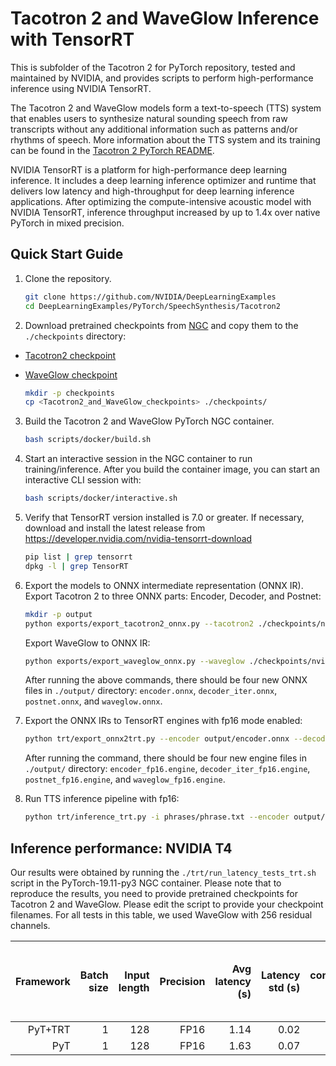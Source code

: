 # Tacotron 2 and WaveGlow Inference with TensorRT

This is subfolder of the Tacotron 2 for PyTorch repository, tested and maintained by NVIDIA, and provides scripts to perform high-performance inference using NVIDIA TensorRT.

The Tacotron 2 and WaveGlow models form a text-to-speech (TTS) system that enables users to synthesize natural sounding speech from raw transcripts without any additional information such as patterns and/or rhythms of speech. More information about the TTS system and its training can be found in the
[Tacotron 2 PyTorch README](../README.md).

NVIDIA TensorRT is a platform for high-performance deep learning inference. It includes a deep learning inference optimizer and runtime that delivers low latency and high-throughput for deep learning inference applications. After optimizing the compute-intensive acoustic model with NVIDIA TensorRT, inference throughput increased by up to 1.4x over native PyTorch in mixed  precision.


## Quick Start Guide

1. Clone the repository.

	```bash
    git clone https://github.com/NVIDIA/DeepLearningExamples
    cd DeepLearningExamples/PyTorch/SpeechSynthesis/Tacotron2
   ```

2. Download pretrained checkpoints from [NGC](https://ngc.nvidia.com/catalog/models) and copy them to the `./checkpoints` directory:

- [Tacotron2 checkpoint](https://ngc.nvidia.com/models/nvidia:tacotron2pyt_fp16)
- [WaveGlow checkpoint](https://ngc.nvidia.com/models/nvidia:waveglow256pyt_fp16)

    ```bash
    mkdir -p checkpoints
    cp <Tacotron2_and_WaveGlow_checkpoints> ./checkpoints/
    ```

3. Build the Tacotron 2 and WaveGlow PyTorch NGC container.

    ```bash
    bash scripts/docker/build.sh
    ```

4. Start an interactive session in the NGC container to run training/inference.
   After you build the container image, you can start an interactive CLI session with:

    ```bash
    bash scripts/docker/interactive.sh
    ```

5. Verify that TensorRT version installed is 7.0 or greater. If necessary, download and install the latest release from https://developer.nvidia.com/nvidia-tensorrt-download

    ```bash
    pip list | grep tensorrt
    dpkg -l | grep TensorRT
    ```

6. Export the models to ONNX intermediate representation (ONNX IR).
   Export Tacotron 2 to three ONNX parts: Encoder, Decoder, and Postnet:

	```bash
   mkdir -p output
	python exports/export_tacotron2_onnx.py --tacotron2 ./checkpoints/nvidia_tacotron2pyt_fp16_20190427 -o output/
	```

    Export WaveGlow to ONNX IR:

	```bash
	python exports/export_waveglow_onnx.py --waveglow ./checkpoints/nvidia_waveglow256pyt_fp16 --wn-channels 256 -o output/
	```

	After running the above commands, there should be four new ONNX files in `./output/` directory:
    `encoder.onnx`, `decoder_iter.onnx`, `postnet.onnx`, and `waveglow.onnx`.

7. Export the ONNX IRs to TensorRT engines with fp16 mode enabled:

	```bash
	python trt/export_onnx2trt.py --encoder output/encoder.onnx --decoder output/decoder_iter.onnx --postnet output/postnet.onnx --waveglow output/waveglow.onnx -o output/ --fp16
	```

	After running the command, there should be four new engine files in `./output/` directory:
    `encoder_fp16.engine`, `decoder_iter_fp16.engine`, `postnet_fp16.engine`, and `waveglow_fp16.engine`.

8. Run TTS inference pipeline with fp16:

	```bash
	python trt/inference_trt.py -i phrases/phrase.txt --encoder output/encoder_fp16.engine --decoder output/decoder_iter_fp16.engine --postnet output/postnet_fp16.engine --waveglow output/waveglow_fp16.engine -o output/
	```

## Inference performance: NVIDIA T4

Our results were obtained by running the `./trt/run_latency_tests_trt.sh` script in the PyTorch-19.11-py3 NGC container. Please note that to reproduce the results, you need to provide pretrained checkpoints for Tacotron 2 and WaveGlow. Please edit the script to provide your checkpoint filenames. For all tests in this table, we used WaveGlow with 256 residual channels.

|Framework|Batch size|Input length|Precision|Avg latency (s)|Latency std (s)|Latency confidence interval 90% (s)|Latency confidence interval 95% (s)|Latency confidence interval 99% (s)|Throughput (samples/sec)|Speed-up PyT+TRT/TRT|Avg mels generated (81 mels=1 sec of speech)|Avg audio length (s)|Avg RTF|
|---:|---:|---:|---:|---:|---:|---:|---:|---:|---:|---:|---:|---:|---:|
|PyT+TRT|1| 128| FP16| 1.14| 0.02| 1.16| 1.16| 1.21| 137,050| 1.45| 611| 7.09| 6.20|
|PyT    |1| 128| FP16| 1.63| 0.07| 1.71| 1.73| 1.81|  94,758| 1.00| 601| 6.98| 4.30|
